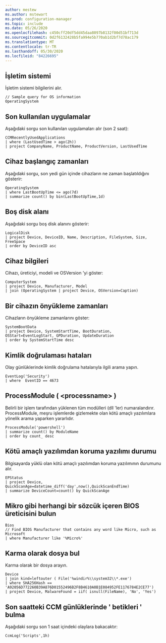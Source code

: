 ```yaml
---
author: mestew
ms.author: mstewart
ms.prod: configuration-manager
ms.topic: include
ms.date: 05/26/2020
ms.openlocfilehash: c450cff20df5dd45daa8097b8132f00d51bf713d
ms.sourcegitcommit: 0d2f6132428b5fa994e5b770ab1d2bf7d78ac179
ms.translationtype: MT
ms.contentlocale: tr-TR
ms.lasthandoff: 05/30/2020
ms.locfileid: "84226695"
---
```

<!--This file is shared by the CMPivot script samples articles for both Microsoft Endpoint Manager tenant attach and Configuration Manager-->


## <a name="operating-system"></a>İşletim sistemi

İşletim sistemi bilgilerini alır.

```kusto
// Sample query for OS information
OperatingSystem
```

## <a name="recently-used-applications"></a>Son kullanılan uygulamalar

Aşağıdaki sorgu son kullanılan uygulamaları alır (son 2 saat):

```kusto
CCMRecentlyUsedApplications
| where (LastUsedTime > ago(2h))
| project CompanyName, ProductName, ProductVersion, LastUsedTime
```

## <a name="device-start-times"></a>Cihaz başlangıç zamanları

Aşağıdaki sorgu, son yedi gün içinde cihazların ne zaman başlatıldığını gösterir:

```kusto
OperatingSystem
| where LastBootUpTime <= ago(7d)
| summarize count() by bin(LastBootUpTime,1d)
```

## <a name="free-disk-space"></a>Boş disk alanı

Aşağıdaki sorgu boş disk alanını gösterir:

```kusto
LogicalDisk
| project Device, DeviceID, Name, Description, FileSystem, Size, FreeSpace
| order by DeviceID asc
```

## <a name="device-information"></a>Cihaz bilgileri

Cihazı, üreticiyi, modeli ve OSVersion 'yi göster:

```kusto 
ComputerSystem
| project Device, Manufacturer, Model
| join (OperatingSystem | project Device, OSVersion=Caption)
```

## <a name="boot-times-for-a-device"></a>Bir cihazın önyükleme zamanları

Cihazların önyükleme zamanlarını göster:

```kusto
SystemBootData
| project Device, SystemStartTime, BootDuration, OSStart=EventLogStart, GPDuration, UpdateDuration
| order by SystemStartTime desc
```

## <a name="authentication-failures"></a>Kimlik doğrulaması hataları

Olay günlüklerinde kimlik doğrulama hatalarıyla ilgili arama yapın.

```kusto
EventLog('Security')
| where  EventID == 4673
```

## <a name="processmoduleprocessname"></a>ProcessModule ( \<processname> )  

Belirli bir işlem tarafından yüklenen tüm modülleri (dll 'ler) numaralandırır. ProcessModule, meşru işlemlerde gizlemekte olan kötü amaçlı yazılımlara yönelik arama yaparken yararlıdır.  

```kusto
ProcessModule('powershell')
| summarize count() by ModuleName
| order by count_ desc
```

## <a name="antimalware-software-status"></a>Kötü amaçlı yazılımdan koruma yazılımı durumu

Bilgisayarda yüklü olan kötü amaçlı yazılımdan koruma yazılımının durumunu alır.

```kusto
EPStatus
| project Device, QuickScanAge=datetime_diff('day',now(),QuickScanEndTime)
| summarize DeviceCount=count() by QuickScanAge
```

## <a name="find-bios-manufacturer-that-contains-any-word-like-micro"></a>Mikro gibi herhangi bir sözcük içeren BIOS üreticisini bulun

```kusto
Bios
// Find BIOS Manufacturer that contains any word like Micro, such as Microsoft
| where Manufacturer like '%Micro%'
```

## <a name="find-file-by-its-hash"></a>Karma olarak dosya bul

Karma olarak bir dosya arayın.

```kusto
Device
| join kind=leftouter ( File('%windir%\\system32\\*.exe')
| where SHA256Hash == 'A92056D772260B39A876D01552496B2F8B4610A0B1E084952FE1176784E2CE77')
| project Device, MalwareFound = iif( isnull(FileName), 'No', 'Yes')
```

## <a name="find-scripts-in-the-ccm-logs-in-the-last-hour"></a>Son saatteki CCM günlüklerinde ' betikleri ' bulma

Aşağıdaki sorgu son 1 saat içindeki olaylara bakacaktır:

```kusto
CcmLog('Scripts',1h)
```

